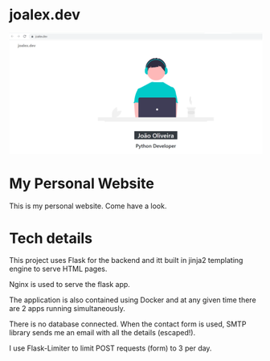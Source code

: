 # joalex.dev

<p align="center">
    <img src="https://github.com/j-000/joalex.dev/blob/master/static/main.PNG" />
</p>


# My Personal Website

This is my personal website. Come have a look.

# Tech details

This project uses Flask for the backend and itt built in jinja2 templating engine to serve HTML pages.

Nginx is used to serve the flask app.

The application is also contained using Docker and at any given time there are 2 apps running simultaneously.

There is no database connected. When the contact form is 
used, SMTP library sends me an email with all the details (escaped!).

I use Flask-Limiter to limit POST requests (form) to 3 per day.

